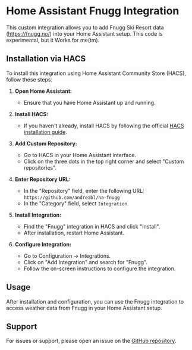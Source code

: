# Home Assistant Fnugg Integration

This custom integration allows you to add Fnugg Ski Resort data  (https://fnugg.no/) into your Home Assistant setup. This code is experimental, but it Works for me(tm). 

## Installation via HACS

To install this integration using Home Assistant Community Store (HACS), follow these steps:

1. **Open Home Assistant:**
   - Ensure that you have Home Assistant up and running.

2. **Install HACS:**
   - If you haven't already, install HACS by following the official [HACS installation guide](https://hacs.xyz/docs/setup/download).

3. **Add Custom Repository:**
   - Go to HACS in your Home Assistant interface.
   - Click on the three dots in the top right corner and select "Custom repositories".

4. **Enter Repository URL:**
   - In the "Repository" field, enter the following URL: `https://github.com/andreabl/ha-fnugg`
   - In the "Category" field, select `Integration`.

5. **Install Integration:**
   - Find the "Fnugg" integration in HACS and click "Install".
   - After installation, restart Home Assistant.

6. **Configure Integration:**
   - Go to Configuration -> Integrations.
   - Click on "Add Integration" and search for "Fnugg".
   - Follow the on-screen instructions to configure the integration.

## Usage

After installation and configuration, you can use the Fnugg integration to access weather data from Fnugg in your Home Assistant setup.

## Support

For issues or support, please open an issue on the [GitHub repository](https://github.com/andreabl/ha-fnugg/issues).

